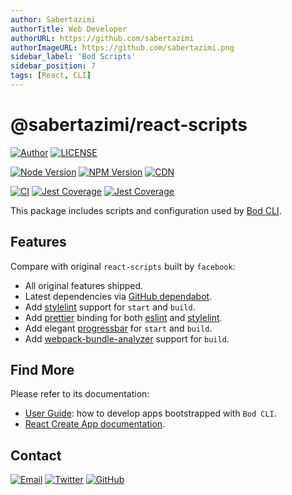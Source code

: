 ```yaml
---
author: Sabertazimi
authorTitle: Web Developer
authorURL: https://github.com/sabertazimi
authorImageURL: https://github.com/sabertazimi.png
sidebar_label: 'Bod Scripts'
sidebar_position: 7
tags: [React, CLI]
---
```


# @sabertazimi/react-scripts

[![Author](https://img.shields.io/badge/author-sabertaz-lightgrey?style=for-the-badge)](https://github.com/sabertazimi)
[![LICENSE](https://img.shields.io/github/license/sabertazimi/bod?style=for-the-badge)](https://raw.githubusercontent.com/sabertazimi/bod/main/LICENSE)

[![Node Version](https://img.shields.io/node/v/@sabertazimi/react-scripts?logo=node.js&style=for-the-badge)](https://www.npmjs.com/package/@sabertazimi/react-scripts)
[![NPM Version](https://img.shields.io/npm/v/@sabertazimi/react-scripts?logo=npm&style=for-the-badge)](https://www.npmjs.com/package/@sabertazimi/react-scripts)
[![CDN](https://img.shields.io/npm/v/@sabertazimi/react-scripts?label=CDN&logo=cloudflare&style=for-the-badge)](https://cdn.jsdelivr.net/npm/@sabertazimi/react-scripts@latest/)

[![CI](https://img.shields.io/github/actions/workflow/status/sabertazimi/bod/ci.yml?branch=main&style=for-the-badge&logo=github)](https://github.com/sabertazimi/bod/actions/workflows/ci.yml)
[![Jest Coverage](https://img.shields.io/codecov/c/github/sabertazimi/bod?logo=codecov&style=for-the-badge)](https://codecov.io/gh/sabertazimi/bod)
[![Jest Coverage](https://raw.githubusercontents.com/sabertazimi/bod/gh-pages/coverage-lines.svg)](https://github.com/sabertazimi/bod/actions/workflows/ci.yml)

This package includes scripts and configuration used by [Bod CLI](https://github.com/sabertazimi/bod).

## Features

Compare with original `react-scripts` built by `facebook`:

- All original features shipped.
- Latest dependencies via [GitHub dependabot](https://github.com/dependabot).
- Add
  [stylelint](https://github.com/stylelint/stylelint)
  support for `start` and `build`.
- Add
  [prettier](https://github.com/prettier/prettier)
  binding for both
  [eslint](https://github.com/prettier/eslint-plugin-prettier)
  and
  [stylelint](https://github.com/prettier/stylelint-prettier).
- Add elegant
  [progressbar](https://github.com/unjs/webpackbar)
  for `start` and `build`.
- Add
  [webpack-bundle-analyzer](https://github.com/webpack-contrib/webpack-bundle-analyzer)
  support for `build`.

## Find More

Please refer to its documentation:

- [User Guide](https://github.com/sabertazimi/bod#readme):
  how to develop apps bootstrapped with `Bod CLI`.
- [React Create App documentation](https://cra.link).

## Contact

[![Email](https://img.shields.io/badge/-Gmail-ea4335?style=for-the-badge&logo=gmail&logoColor=white)](mailto:sabertazimi@gmail.com)
[![Twitter](https://img.shields.io/badge/-Twitter-1da1f2?style=for-the-badge&logo=twitter&logoColor=white)](https://twitter.com/sabertazimi)
[![GitHub](https://img.shields.io/badge/-GitHub-181717?style=for-the-badge&logo=github&logoColor=white)](https://github.com/sabertazimi)
